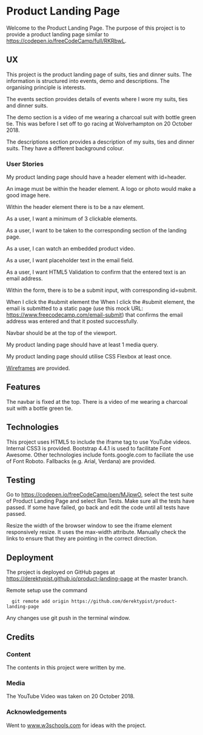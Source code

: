  # Product Landing Page
 
 Welcome to the Product Landing Page.  The purpose of this project is to provide a product landing page similar
 to https://codepen.io/freeCodeCamp/full/RKRbwL.
 
 ## UX
 
 This project is the product landing page of suits, ties and dinner suits.  The information is structured into
 events, demo and descriptions.  The organising principle is interests.
 
 The events section provides details of events where I wore my suits, ties and dinner suits.
 
 The demo section is a video of me wearing a charcoal suit with bottle green tie.  This was before I set off to
 go racing at Wolverhampton on 20 October 2018.
 
 The descriptions section provides a description of my suits, ties and dinner suits.  They have a different background colour.
 
 ### User Stories
 
 My product landing page should have a header element with id=header.
 
 An image must be within the header element.  A logo or photo would make a good image here.
 
 Within the header element there is to be a nav element.
 
 As a user, I want a minimum of 3 clickable elements.
 
 As a user, I want to be taken to the corresponding section of the landing page.
 
 As a user, I can watch an embedded product video.
 
 As a user, I want placeholder text in the email field.
 
 As a user, I want HTML5 Validation to confirm that the entered text is an email address.
 
 Within the form, there is to be a submit input, with corresponding id=submit.
 
 When I click the #submit element the When I click the #submit element, the email is submitted to a static page (use this mock URL: https://www.freecodecamp.com/email-submit) 
 that confirms the email address was entered and that it posted successfully.
 
 Navbar should be at the top of the viewport.
 
 My product landing page should have at least 1 media query.
 
 My product landing page should utilise CSS Flexbox at least once.
 
 [Wireframes](wireframes/product-landing-page.png) are provided.
 
 ## Features
 
 The navbar is fixed at the top.  There is a video of me wearing a charcoal suit with a bottle green tie.
 
 ## Technologies
 
 This project uses HTML5 to include the iframe tag to use YouTube videos.  Internal CSS3 is provided.
 Bootstrap 4.4.1 is used to facilitate Font Awesome.  Other technologies include fonts.google.com to faciliate
 the use of Font Roboto.  Fallbacks (e.g. Arial, Verdana) are provided.
 
 ## Testing
 
 Go to https://codepen.io/freeCodeCamp/pen/MJjpwO, select the test suite of Product Landing Page and select Run Tests.
 Make sure all the tests have passed.  If some have failed, go back and edit the code until all tests have passed.
 
 Resize the width of the browser window to see the iframe element responsively resize.  It uses the max-width
 attribute.  Manually check the links to ensure that they are pointing in the correct direction.
 
 ## Deployment
 
 The project is deployed on GitHub pages at https://derektypist.github.io/product-landing-page at the master branch.
 
 Remote setup use the command
 
      git remote add origin https://github.com/derektypist/product-landing-page
  
 Any changes use git push in the terminal window.
 
 ## Credits
 
 ### Content
 
 The contents in this project were written by me.
 
 ### Media
 
 The YouTube Video was taken on 20 October 2018.
 
 ### Acknowledgements
 
 Went to www.w3schools.com for ideas with the project.